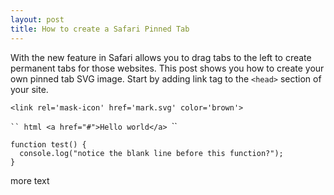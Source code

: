 ```yaml
---
layout: post
title: How to create a Safari Pinned Tab
---
```


With the new feature in Safari allows you to drag tabs to the left to create permanent tabs for those websites. This post shows you how to create your own pinned tab SVG image. Start by adding link tag to the `<head>` section of your site.

    <link rel='mask-icon' href='mark.svg' color='brown'>

`​`` html
<a href="#">Hello world</a>
`​``

```
function test() {
  console.log("notice the blank line before this function?");
}
```


more text
